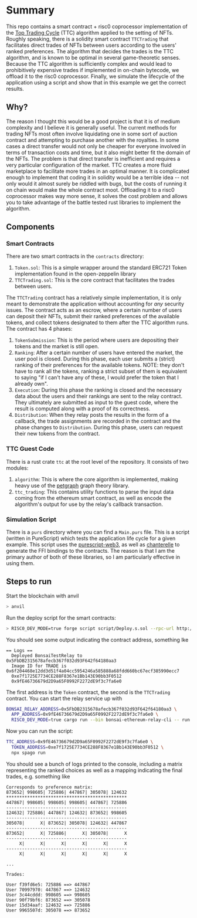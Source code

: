 # Summary

This repo contains a smart contract + risc0 coprocessor implementation of the [Top Trading Cycle](https://en.wikipedia.org/wiki/Top_trading_cycle) (TTC) algorithm applied to the setting of NFTs. Roughly speaking, there is a solidity smart contract `TTCTrading` that facilitates direct trades of NFTs between users according to the users' ranked preferences. The algorithm that decides the trades is the TTC algorithm, and is known to be optimal in several  game-theoretic senses. Because the TTC algorithm is sufficiently complex and would lead to prohibitively expensive trades if implemented in on-chain bytecode, we offload it to the risc0 coprocessor. Finally, we simulate the lifecycle of the application using a script and show that in this example we get the correct results.


## Why?

The reason I thought this would be a good project is that it is of medium complexity and I believe it is generally useful. The current methods for trading
NFTs most often involve liquidating one in some sort of auction contract and attempting to purchase another with the royalties. In some cases a direct
transfer would not only be cheaper for everyone involved in terms of transaction costs and time, but it also might better fit the domain of the NFTs. The problem
is that direct transfer is inefficient and requires a very particular configuration of the market. TTC creates a more fluid marketplace to facilitate more trades
in an optimal manner. It is complicated enough to implement that coding it in solidity would be a terrible idea -- not only would it almost surely be riddled with
bugs, but the costs of running it on chain would make the whole contract moot. Offloading it to a risc0 coprocessor makes way more sense, it solves the cost problem
and allows you to take advantage of the battle tested rust libraries to implement the algorithm.

## Components

### Smart Contracts

There are two smart contracts in the `contracts` directory:
1. `Token.sol`: This is a simple wrapper around the standard ERC721 Token implementation found in the open-zeppelin library
2. `TTCTrading.sol`: This is the core contract that facilitates the trades between users.

The `TTCTrading` contract has a relatively simple implementation, it is only meant to demonstrate the application without accounting for _any_ security issues.
The contract acts as an escrow, where a certain number of users can deposit their NFTs, submit their ranked preferences of the available tokens, and collect
tokens designated to them after the TTC algorithm runs. The contract has 4 phases:

1. `TokenSubmission`: This is the period where users are depositing their tokens and the market is still open.
2. `Ranking`: After a certain number of users have entered the market, the user pool is closed. During this phase, each user submits a (strict) ranking of their
preferences for the available tokens. NOTE: they don't have to rank all the tokens, ranking a strict subset of them is equivalent to saying "if I can't have any of these, I would prefer the token that I already own". 
3. `Execution`: During this phase the ranking is closed and the necessary data about the users and their rankings are sent to the relay contract. They ultimately are submitted as input to the guest code, where the result is computed along with a proof of its correctness.
4. `Distribution`: When they relay posts the results in the form of a callback, the trade assignments are recorded in the contract and the phase changes to `Distribution`. During this phase, users can request their new tokens from the contract.

### TTC Guest Code

There is a rust crate `ttc` at the root level of the repository. It consists of two modules:
1. `algorithm`: This is where the core algorithm is implemented, making heavy use of the [petgraph](https://github.com/petgraph/petgraph) graph theory library.
2. `ttc_trading`: This contains utility functions to parse the input data coming from the ethereum smart contract, as well as encode the algorithm's output
for use by the relay's callback transaction.

### Simulation Script

There is a `purs` directory where you can find a `Main.purs` file. This is a script (written in PureScript) which tests the application life cycle for a given example. This script uses the [purescript-web3](https://github.com/f-o-a-m/purescript-web3), as well as [chanterelle](https://github.com/f-o-a-m/chanterelle) to generate the FFI bindings to the contracts. The reason is that I am the primary author of both of these libraries, so I am particularly effective in using them.


## Steps to run
Start the blockchain with anvil

```bash 
> anvil
```

Run the deploy script for the smart contracts:

```bash
> RISC0_DEV_MODE=true forge script script/Deploy.s.sol --rpc-url http://localhost:8545 --broadcast
```

You should see some output indicating the contract address, something lke 

```
== Logs ==
  Deployed BonsaiTestRelay to  0x5FbDB2315678afecb367f032d93F642f64180aa3
  Image ID for TRADE is  0x6f204468e12dd3d51f4a04cc5954246a585888a68fdd660bc67ecf385990ecc7
  0xe7f1725E7734CE288F8367e1Bb143E90bb3F0512
  0x9fE46736679d2D9a65F0992F2272dE9f3c7fa6e0

```

The first address is the `Token` contract, the second is the `TTCTrading` contract. You can start the relay service up with

```bash
BONSAI_RELAY_ADDRESS=0x5FbDB2315678afecb367f032d93F642f64180aa3 \
  APP_ADDRESS=0x9fE46736679d2D9a65F0992F2272dE9f3c7fa6e0 \
  RISC0_DEV_MODE=true cargo run --bin bonsai-ethereum-relay-cli -- run --relay-address "$BONSAI_RELAY_ADDRESS"
```

Now you can run the script: 

```bash
TTC_ADDRESS=0x9fE46736679d2D9a65F0992F2272dE9f3c7fa6e0 \
  TOKEN_ADDRESS=0xe7f1725E7734CE288F8367e1Bb143E90bb3F0512 \
  npx spago run
```

You should see a bunch of logs printed to the console, including a matrix representing the ranked choices as well as a mapping indicating the final trades, 
e.g. something like

```
Corresponds to preference matrix: 
873652| 998605| 725886| 447867| 305078| 124632
**********************************************
447867| 998605| 998605| 998605| 447867| 725886
----------------------------------------------
124632| 725886| 447867| 124632| 873652| 998605
----------------------------------------------
305078|      X| 873652| 305078| 124632| 447867
----------------------------------------------
873652|      X| 725886|      X| 305078|      X
----------------------------------------------
     X|      X|      X|      X|      X|      X
----------------------------------------------
     X|      X|      X|      X|      X|      X

...

Trades:

User f39fd6e5: 725886 ==> 447867
User 70997970: 447867 ==> 124632
User 3c44cddd: 998605 ==> 998605
User 90f79bf6: 873652 ==> 305078
User 15d34aaf: 124632 ==> 725886
User 9965507d: 305078 ==> 873652
```
